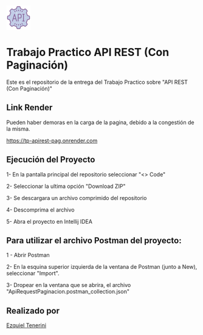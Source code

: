   <p>
    <img src="logoReadme/apirest.png"
         alt="logoApiRest"
         width="64px"
         height="64px"
      >
  </p>
</div>

# Trabajo Practico API REST (Con Paginación)

Este es el repositorio de la entrega del Trabajo Practico sobre "API REST (Con Paginación)"

## Link Render
Pueden haber demoras en la carga de la pagina, debido a la congestión de la misma.

https://tp-apirest-pag.onrender.com

## Ejecución del Proyecto

1- En la pantalla principal del repositorio seleccionar "<> Code"

2- Seleccionar la ultima opción "Download ZIP"

3- Se descargara un archivo comprimido del repositorio

4- Descomprima el archivo

5- Abra el proyecto en Intellij IDEA

## Para utilizar el archivo Postman del proyecto:

1 - Abrir Postman

2- En la esquina superior izquierda de la ventana de Postman (junto a New), seleccionar "Import".

3- Dropear en la ventana que se abrira, el archivo "ApiRequestPaginacion.postman_collection.json"

## Realizado por
[Ezquiel Tenerini](https://github.com/Teneze)
